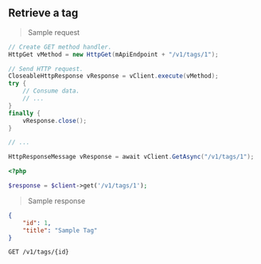 ## Retrieve a tag

> Sample request

```java
// Create GET method handler.
HttpGet vMethod = new HttpGet(mApiEndpoint + "/v1/tags/1");

// Send HTTP request.
CloseableHttpResponse vResponse = vClient.execute(vMethod);
try {
    // Consume data.
    // ...
}
finally {
    vResponse.close();
}
```

```c
// ...
```

```csharp
HttpResponseMessage vResponse = await vClient.GetAsync("/v1/tags/1");
```

```php
<?php

$response = $client->get('/v1/tags/1');
```

> Sample response

```json
{
    "id": 1,
    "title": "Sample Tag"
}
```

`GET /v1/tags/{id}`
